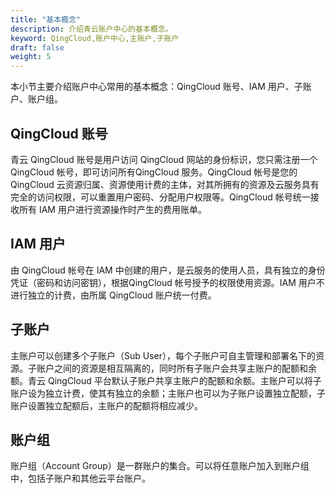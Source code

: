 ```yaml
---
title: "基本概念"
description: 介绍青云账户中心的基本概念。
keyword: QingCloud,账户中心,主账户,子账户
draft: false
weight: 5
---
```


本小节主要介绍账户中心常用的基本概念：QingCloud 账号、IAM 用户、子账户、账户组。

## QingCloud 账号

青云 QingCloud 账号是用户访问 QingCloud 网站的身份标识，您只需注册一个 QingCloud 帐号，即可访问所有QingCloud 服务。QingCloud 帐号是您的 QingCloud 云资源归属、资源使用计费的主体，对其所拥有的资源及云服务具有完全的访问权限，可以重置用户密码、分配用户权限等。QingCloud 帐号统一接收所有 IAM 用户进行资源操作时产生的费用账单。

## IAM 用户

由 QingCloud 帐号在 IAM 中创建的用户，是云服务的使用人员，具有独立的身份凭证（密码和访问密钥），根据QingCloud 帐号授予的权限使用资源。IAM 用户不进行独立的计费，由所属 QingCloud 账户统一付费。

## 子账户

主账户可以创建多个子账户（Sub User），每个子账户可自主管理和部署名下的资源。子账户之间的资源是相互隔离的，同时所有子账户会共享主账户的配额和余额。青云 QingCloud 平台默认子账户共享主账户的配额和余额。主账户可以将子账户设为独立计费，使其有独立的余额；主账户也可以为子账户设置独立配额，子账户设置独立配额后，主账户的配额将相应减少。

## 账户组

账户组（Account Group）是一群账户的集合。可以将任意账户加入到账户组中，包括子账户和其他云平台账户。